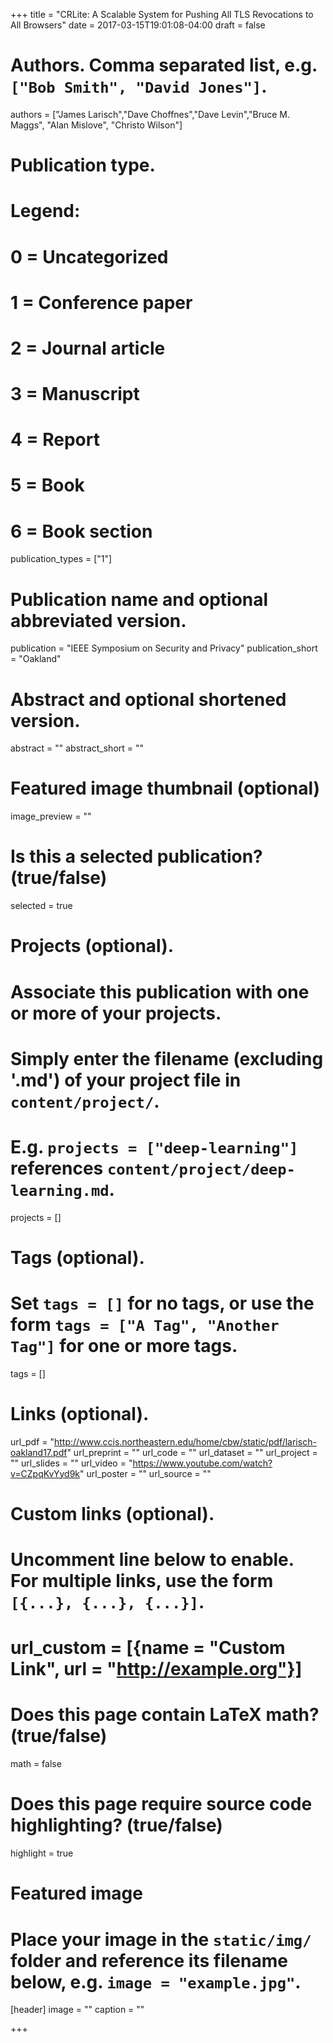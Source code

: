 +++
title = "CRLite: A Scalable System for Pushing All TLS Revocations to All Browsers"
date = 2017-03-15T19:01:08-04:00
draft = false

# Authors. Comma separated list, e.g. `["Bob Smith", "David Jones"]`.
authors = ["James Larisch","Dave Choffnes","Dave Levin","Bruce M. Maggs", "Alan Mislove", "Christo Wilson"]

# Publication type.
# Legend:
# 0 = Uncategorized
# 1 = Conference paper
# 2 = Journal article
# 3 = Manuscript
# 4 = Report
# 5 = Book
# 6 = Book section
publication_types = ["1"]

# Publication name and optional abbreviated version.
publication = "IEEE Symposium on Security and Privacy"
publication_short = "Oakland"

# Abstract and optional shortened version.
abstract = ""
abstract_short = ""

# Featured image thumbnail (optional)
image_preview = ""

# Is this a selected publication? (true/false)
selected = true

# Projects (optional).
#   Associate this publication with one or more of your projects.
#   Simply enter the filename (excluding '.md') of your project file in `content/project/`.
#   E.g. `projects = ["deep-learning"]` references `content/project/deep-learning.md`.
projects = []

# Tags (optional).
#   Set `tags = []` for no tags, or use the form `tags = ["A Tag", "Another Tag"]` for one or more tags.
tags = []

# Links (optional).
url_pdf = "http://www.ccis.northeastern.edu/home/cbw/static/pdf/larisch-oakland17.pdf"
url_preprint = ""
url_code = ""
url_dataset = ""
url_project = ""
url_slides = ""
url_video = "https://www.youtube.com/watch?v=CZpqKvYyd9k"
url_poster = ""
url_source = ""

# Custom links (optional).
#   Uncomment line below to enable. For multiple links, use the form `[{...}, {...}, {...}]`.
# url_custom = [{name = "Custom Link", url = "http://example.org"}]

# Does this page contain LaTeX math? (true/false)
math = false

# Does this page require source code highlighting? (true/false)
highlight = true

# Featured image
# Place your image in the `static/img/` folder and reference its filename below, e.g. `image = "example.jpg"`.
[header]
image = ""
caption = ""

+++
